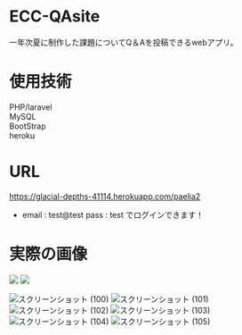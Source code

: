 # ECC-QAsite
一年次夏に制作した課題についてQ＆Aを投稿できるwebアプリ。

# 使用技術
PHP/laravel  
MySQL  
BootStrap  
heroku  

# URL
https://glacial-depths-41114.herokuapp.com/paelia2  
* email : test@test  pass : test でログインできます！

# 実際の画像
<img src="https://user-images.githubusercontent.com/94834948/162897638-2023a045-4bc6-403a-8733-388f78a0f396.png">
<img src="https://user-images.githubusercontent.com/94834948/162897682-9f3f860d-dd3a-4c70-aff5-ae719d1ec649.png">
          
          
          
          
![スクリーンショット (100)](https://user-images.githubusercontent.com/94834948/162897638-2023a045-4bc6-403a-8733-388f78a0f396.png)
![スクリーンショット (101)](https://user-images.githubusercontent.com/94834948/162897682-9f3f860d-dd3a-4c70-aff5-ae719d1ec649.png)
![スクリーンショット (102)](https://user-images.githubusercontent.com/94834948/162897691-152b253c-3453-4c23-8ef1-f2d7aca84898.png)
![スクリーンショット (103)](https://user-images.githubusercontent.com/94834948/162897692-4eefd38a-da3b-4e1f-a039-a4d5d479ab24.png)
![スクリーンショット (104)](https://user-images.githubusercontent.com/94834948/162897695-24a0ec1b-f7b3-4d56-bc90-3bb720b20b3c.png)
![スクリーンショット (105)](https://user-images.githubusercontent.com/94834948/162897700-d65bebab-0785-45db-b201-60db4423b6dd.png)

